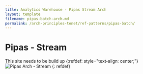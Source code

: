```yaml
---
title: Analytics Warehouse - Pipas Stream Arch
layout: template
filename: pipas-batch-arch.md
permalink: /arch-principles-tenet/ref-patterns/pipas-batch/
--- 
```

# Pipas - Stream
This site needs to be build up
{:refdef: style="text-align: center;"}
![Pipas Arch - Stream]({{site.baseurl}}/2-arch-principles-tenet/pipas/batch-arch-pic.png)
{: refdef}